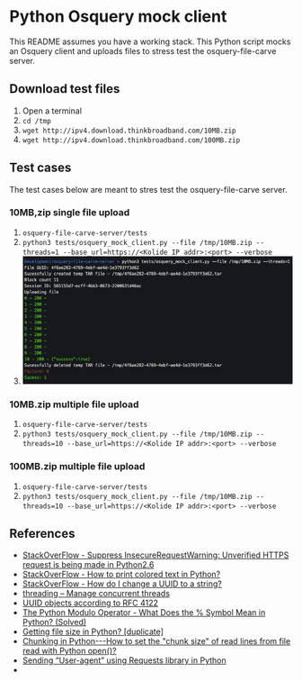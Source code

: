 # Python Osquery mock client

This README assumes you have a working stack. This Python script mocks an Osquery client and uploads files to stress test the osquery-file-carve server. 

## Download test files
1. Open a terminal
1. `cd /tmp`
1. `wget http://ipv4.download.thinkbroadband.com/10MB.zip`
1. `wget http://ipv4.download.thinkbroadband.com/100MB.zip`

## Test cases
The test cases below are meant to stres test the osquery-file-carve server.

### 10MB,zip single file upload
1. `osquery-file-carve-server/tests`
1. `python3 tests/osquery_mock_client.py --file /tmp/10MB.zip --threads=1 --base_url=https://<Kolide IP addr>:<port> --verbose`
  1. ![python_osquery_mock_client](../.img/python_osquery_mock_client.png)

### 10MB.zip multiple file upload
1. `osquery-file-carve-server/tests`
1. `python3 tests/osquery_mock_client.py --file /tmp/10MB.zip --threads=10 --base_url=https://<Kolide IP addr>:<port> --verbose`

### 100MB.zip multiple file upload
1. `osquery-file-carve-server/tests`
1. `python3 tests/osquery_mock_client.py --file /tmp/10MB.zip --threads=10 --base_url=https://<Kolide IP addr>:<port> --verbose`


## References
* [StackOverFlow - Suppress InsecureRequestWarning: Unverified HTTPS request is being made in Python2.6](https://stackoverflow.com/questions/27981545/suppress-insecurerequestwarning-unverified-https-request-is-being-made-in-pytho/33716188)
* [StackOverFlow - How to print colored text in Python?](https://stackoverflow.com/questions/287871/how-to-print-colored-text-in-python)
* [StackOverFlow - How do I change a UUID to a string?](https://stackoverflow.com/questions/37049289/how-do-i-change-a-uuid-to-a-string/37049434)
* [threading – Manage concurrent threads](https://pymotw.com/2/threading/)
* [UUID objects according to RFC 4122](https://docs.python.org/3/library/uuid.html)
* [The Python Modulo Operator - What Does the % Symbol Mean in Python? (Solved)](https://www.freecodecamp.org/news/the-python-modulo-operator-what-does-the-symbol-mean-in-python-solved/)
* [Getting file size in Python? [duplicate]](https://stackoverflow.com/questions/6591931/getting-file-size-in-python)
* [Chunking in Python---How to set the "chunk size" of read lines from file read with Python open()?](https://www.reddit.com/r/learnpython/comments/52vpjz/chunking_in_pythonhow_to_set_the_chunk_size_of/)
* [Sending “User-agent” using Requests library in Python](https://stackoverflow.com/questions/10606133/sending-user-agent-using-requests-library-in-python)
* []()